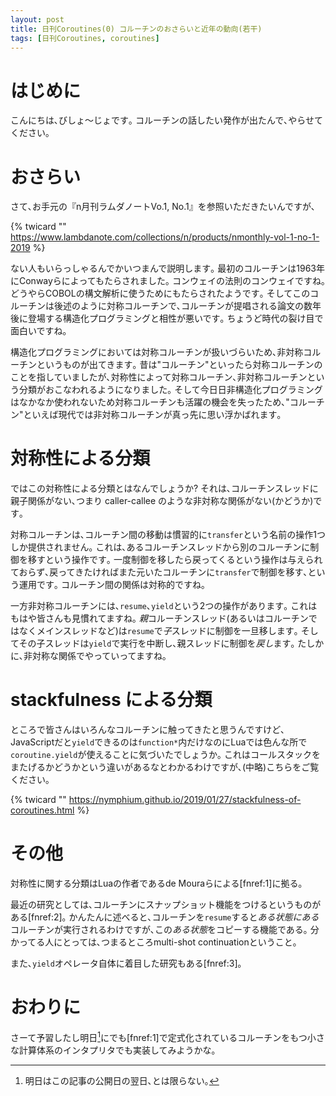 ```yaml
---
layout: post
title: 日刊Coroutines(0) コルーチンのおさらいと近年の動向(若干)
tags: [日刊Coroutines, coroutines]
---
```


<!--sectionize on-->
# はじめに
こんにちは､びしょ～じょです｡
コルーチンの話したい発作が出たんで､やらせてください｡

# おさらい
さて､お手元の『n月刊ラムダノートVo.1, No.1』を参照いただきたいんですが､

{% twicard "" https://www.lambdanote.com/collections/n/products/nmonthly-vol-1-no-1-2019 %}

ない人もいらっしゃるんでかいつまんで説明します｡
最初のコルーチンは1963年にConwayらによってもたらされました｡
コンウェイの法則のコンウェイですね｡
どうやらCOBOLの構文解析に使うためにもたらされたようです｡
そしてこのコルーチンは後述のように対称コルーチンで､コルーチンが提唱される論文の数年後に登場する構造化プログラミングと相性が悪いです｡
ちょうど時代の裂け目で面白いですね｡

構造化プログラミングにおいては対称コルーチンが扱いづらいため､非対称コルーチンというものが出てきます｡
昔は"コルーチン"といったら対称コルーチンのことを指していましたが､対称性によって対称コルーチン､非対称コルーチンという分類がおこなわれるようになりました｡
そして今日日非構造化プログラミングはなかなか使われないため対称コルーチンも活躍の機会を失ったため､"コルーチン"といえば現代では非対称コルーチンが真っ先に思い浮かばれます｡

# 対称性による分類
ではこの対称性による分類とはなんでしょうか?
それは､コルーチンスレッドに親子関係がない､つまり caller-callee のような非対称な関係がない(かどうか)です｡

対称コルーチンは､コルーチン間の移動は慣習的に`transfer`という名前の操作1つしか提供されません｡
これは､あるコルーチンスレッドから別のコルーチンに制御を移すという操作です｡
一度制御を移したら戻ってくるという操作は与えられておらず､戻ってきたければまた元いたコルーチンに`transfer`で制御を移す､という運用です｡
コルーチン間の関係は対称的ですね｡

一方非対称コルーチンには､`resume`､`yield`という2つの操作があります｡
これはもはや皆さんも見慣れてますね｡
*親*コルーチンスレッド(あるいはコルーチンではなくメインスレッドなど)は`resume`で*子*スレッドに制御を一旦移します｡
そしてその子スレッドは`yield`で実行を中断し､親スレッドに制御を*戻し*ます｡
たしかに､非対称な関係でやっていってますね｡

# stackfulness による分類
ところで皆さんはいろんなコルーチンに触ってきたと思うんですけど､JavaScriptだと`yield`できるのは`function*`内だけなのにLuaでは色んな所で`coroutine.yield`が使えることに気づいたでしょうか｡
これはコールスタックをまたげるかどうかという違いがあるなとわかるわけですが､(中略)こちらをご覧ください｡

{% twicard "" https://nymphium.github.io/2019/01/27/stackfulness-of-coroutines.html %}

# その他
対称性に関する分類はLuaの作者であるde Mouraらによる[fnref:1]に拠る｡

最近の研究としては､コルーチンにスナップショット機能をつけるというものがある[fnref:2]｡
かんたんに述べると､コルーチンを`resume`すると*ある状態にある*コルーチンが実行されるわけですが､この*ある状態*をコピーする機能である｡
分かってる人にとっては､つまるところmulti-shot continuationということ｡

また､`yield`オペレータ自体に着目した研究もある[fnref:3]｡

# おわりに
さーて予習したし明日[^4]にでも[fnref:1]で定式化されているコルーチンをもつ小さな計算体系のインタプリタでも実装してみようかな｡

[^1]: Moura, Ana Lúcia De, and Roberto Ierusalimschy. "Revisiting coroutines." ACM Transactions on Programming Languages and Systems (TOPLAS) 31.2 (2009): 6.
[^2]: Prokopec, Aleksandar, and Fengyun Liu. "Theory and Practice of Coroutines with Snapshots." European Conference on Object-Oriented Programming (ECOOP) 109. (2018): 3.
[^3]: James, Roshan P., and Amr Saby. "Yield: Mainstream Delimited Continuations." The Workshop on the Theory and Practice of Delimited Continuations (TDPC) 2011.
[^4]: 明日はこの記事の公開日の翌日､とは限らない｡
